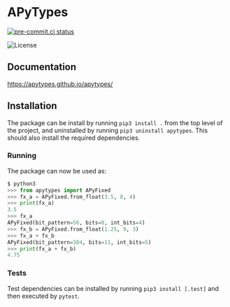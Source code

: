 # APyTypes

[![pre-commit.ci status](https://results.pre-commit.ci/badge/github/apytypes/apytypes/main.svg)](https://results.pre-commit.ci/latest/github/apytypes/apytypes/main)

![License](https://img.shields.io/github/license/apytypes/apytypes)

## Documentation

<https://apytypes.github.io/apytypes/>

## Installation

The package can be install by running `pip3 install .` from the top level of
the project, and uninstalled by running `pip3 uninstall apytypes`.
This should also install the required dependencies.

### Running

The package can now be used as:

```python
$ python3
>>> from apytypes import APyFixed
>>> fx_a = APyFixed.from_float(3.5, 8, 4)
>>> print(fx_a)
3.5
>>> fx_a
APyFixed(bit_pattern=56, bits=8, int_bits=4)
>>> fx_b = APyFixed.from_float(1.25, 9, 3)
>>> fx_a + fx_b
APyFixed(bit_pattern=304, bits=11, int_bits=5)
>>> print(fx_a + fx_b)
4.75
```

### Tests

Test dependencies can be installed by running `pip3 install [.test]` and then
executed by `pytest`.
